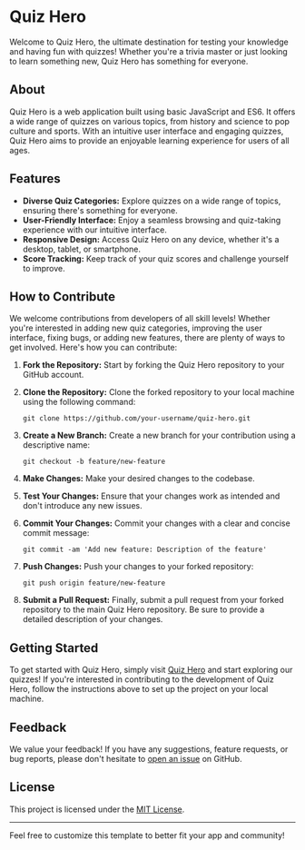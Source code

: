 # Quiz Hero

Welcome to Quiz Hero, the ultimate destination for testing your knowledge and having fun with quizzes! Whether you're a trivia master or just looking to learn something new, Quiz Hero has something for everyone.

## About

Quiz Hero is a web application built using basic JavaScript and ES6. It offers a wide range of quizzes on various topics, from history and science to pop culture and sports. With an intuitive user interface and engaging quizzes, Quiz Hero aims to provide an enjoyable learning experience for users of all ages.

## Features

- **Diverse Quiz Categories:** Explore quizzes on a wide range of topics, ensuring there's something for everyone.
- **User-Friendly Interface:** Enjoy a seamless browsing and quiz-taking experience with our intuitive interface.
- **Responsive Design:** Access Quiz Hero on any device, whether it's a desktop, tablet, or smartphone.
- **Score Tracking:** Keep track of your quiz scores and challenge yourself to improve.

## How to Contribute

We welcome contributions from developers of all skill levels! Whether you're interested in adding new quiz categories, improving the user interface, fixing bugs, or adding new features, there are plenty of ways to get involved. Here's how you can contribute:

1. **Fork the Repository:** Start by forking the Quiz Hero repository to your GitHub account.

2. **Clone the Repository:** Clone the forked repository to your local machine using the following command:

   ```
   git clone https://github.com/your-username/quiz-hero.git
   ```

3. **Create a New Branch:** Create a new branch for your contribution using a descriptive name:

   ```
   git checkout -b feature/new-feature
   ```

4. **Make Changes:** Make your desired changes to the codebase.

5. **Test Your Changes:** Ensure that your changes work as intended and don't introduce any new issues.

6. **Commit Your Changes:** Commit your changes with a clear and concise commit message:

   ```
   git commit -am 'Add new feature: Description of the feature'
   ```

7. **Push Changes:** Push your changes to your forked repository:

   ```
   git push origin feature/new-feature
   ```

8. **Submit a Pull Request:** Finally, submit a pull request from your forked repository to the main Quiz Hero repository. Be sure to provide a detailed description of your changes.

## Getting Started

To get started with Quiz Hero, simply visit [Quiz Hero](https://www.quizhero.com) and start exploring our quizzes! If you're interested in contributing to the development of Quiz Hero, follow the instructions above to set up the project on your local machine.

## Feedback

We value your feedback! If you have any suggestions, feature requests, or bug reports, please don't hesitate to [open an issue](https://github.com/your-username/quiz-hero/issues) on GitHub.

## License

This project is licensed under the [MIT License](LICENSE).

---

Feel free to customize this template to better fit your app and community!
